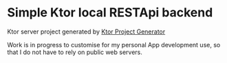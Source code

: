 # Simple Ktor local RESTApi backend 
Ktor server project generated by [Ktor Project Generator](https://start.ktor.io/#/settings?name=Ktor+Api+project&website=example.com&artifact=com.example.ktor-api-project&kotlinVersion=1.5.31&ktorVersion=1.6.4&buildSystem=GRADLE_KTS&engine=NETTY&configurationIn=HOCON&addSampleCode=true&plugins=)

Work is in progress to customise for my personal App development use, so that I do not have to rely on public web servers.